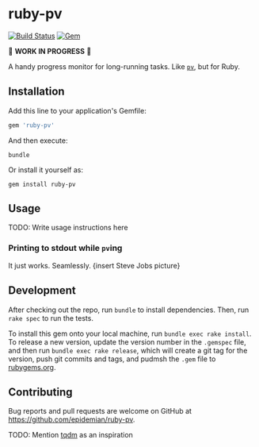 # ruby-pv

[![Build Status](https://img.shields.io/travis/epidemian/ruby-pv/master.svg)](https://travis-ci.org/epidemian/ruby-pv) [![Gem](https://img.shields.io/gem/v/ruby-pv.svg)](https://rubygems.org/gems/ruby-pv)

:construction: **WORK IN PROGRESS** :construction:

A handy progress monitor for long-running tasks. Like [`pv`](http://linux.die.net/man/1/pv), but for Ruby. 


## Installation

Add this line to your application's Gemfile:

```ruby
gem 'ruby-pv'
```

And then execute:

    bundle

Or install it yourself as:

    gem install ruby-pv

## Usage

TODO: Write usage instructions here

### Printing to stdout while `pv`ing

It just works. Seamlessly. {insert Steve Jobs picture}

## Development

After checking out the repo, run `bundle` to install dependencies. Then, run `rake spec` to run the tests.

To install this gem onto your local machine, run `bundle exec rake install`. To release a new version, update the version number in the `.gemspec` file, and then run `bundle exec rake release`, which will create a git tag for the version, push git commits and tags, and pudmsh the `.gem` file to [rubygems.org](https://rubygems.org).

## Contributing

Bug reports and pull requests are welcome on GitHub at https://github.com/epidemian/ruby-pv.


TODO: Mention [tqdm](https://github.com/tqdm/tqdm) as an inspiration

